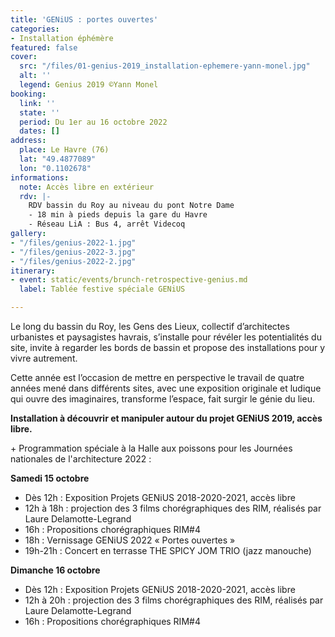 ```yaml
---
title: 'GENiUS : portes ouvertes'
categories:
- Installation éphémère
featured: false
cover:
  src: "/files/01-genius-2019_installation-ephemere-yann-monel.jpg"
  alt: ''
  legend: Genius 2019 ©Yann Monel
booking:
  link: ''
  state: ''
  period: Du 1er au 16 octobre 2022
  dates: []
address:
  place: Le Havre (76)
  lat: "49.4877089"
  lon: "0.1102678"
informations:
  note: Accès libre en extérieur
  rdv: |-
    RDV bassin du Roy au niveau du pont Notre Dame
    - 18 min à pieds depuis la gare du Havre
    - Réseau LiA : Bus 4, arrêt Videcoq
gallery:
- "/files/genius-2022-1.jpg"
- "/files/genius-2022-3.jpg"
- "/files/genius-2022-2.jpg"
itinerary:
- event: static/events/brunch-retrospective-genius.md
  label: Tablée festive spéciale GENiUS

---
```

Le long du bassin du Roy, les Gens des Lieux, collectif d’architectes urbanistes et paysagistes havrais, s’installe pour révéler les potentialités du site, invite à regarder les bords de bassin et propose des installations pour y vivre autrement.

Cette année est l’occasion de mettre en perspective le travail de quatre années mené dans différents sites, avec une exposition originale et ludique qui ouvre des imaginaires, transforme l’espace, fait surgir le génie du lieu.

**Installation à découvrir et manipuler autour du projet GENiUS 2019, accès libre.**

\+ Programmation spéciale à la Halle aux poissons pour les Journées nationales de l'architecture 2022 :

**Samedi 15 octobre**

* Dès 12h : Exposition Projets GENiUS 2018-2020-2021, accès libre
* 12h à 18h : projection des 3 films chorégraphiques des RIM, réalisés par Laure Delamotte-Legrand
* 16h : Propositions chorégraphiques RIM#4
* 18h : Vernissage GENiUS 2022 « Portes ouvertes »
* 19h-21h : Concert en terrasse THE SPICY JOM TRIO (jazz manouche)

**Dimanche 16 octobre**

* Dès 12h : Exposition Projets GENiUS 2018-2020-2021, accès libre
* 12h à 20h : projection des 3 films chorégraphiques des RIM, réalisés par Laure Delamotte-Legrand
* 16h : Propositions chorégraphiques RIM#4